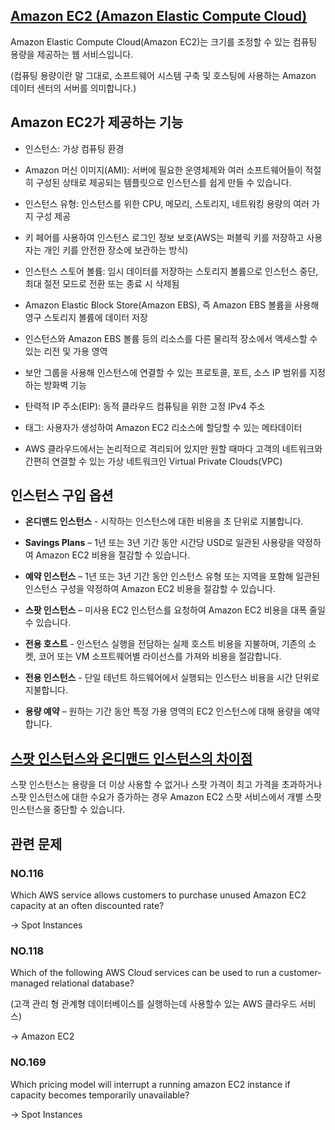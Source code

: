 ## [Amazon EC2 (Amazon Elastic Compute Cloud)](https://docs.aws.amazon.com/ko_kr/AWSEC2/latest/UserGuide/concepts.html)

Amazon Elastic Compute Cloud(Amazon EC2)는 크기를 조정할 수 있는 컴퓨팅 용량을 제공하는 웹 서비스입니다.

(컴퓨팅 용량이란 말 그대로, 소프트웨어 시스템 구축 및 호스팅에 사용하는 Amazon 데이터 센터의 서버를 의미합니다.)

## Amazon EC2가 제공하는 기능

   * 인스턴스: 가상 컴퓨팅 환경

   * Amazon 머신 이미지(AMI): 서버에 필요한 운영체제와 여러 소프트웨어들이 적절히 구성된 상태로 제공되는 템플릿으로 인스턴스를 쉽게 만들 수 있습니다.

   * 인스턴스 유형: 인스턴스를 위한 CPU, 메모리, 스토리지, 네트워킹 용량의 여러 가지 구성 제공

   * 키 페어를 사용하여 인스턴스 로그인 정보 보호(AWS는 퍼블릭 키를 저장하고 사용자는 개인 키를 안전한 장소에 보관하는 방식)

   * 인스턴스 스토어 볼륨: 임시 데이터를 저장하는 스토리지 볼륨으로 인스턴스 중단, 최대 절전 모드로 전환 또는 종료 시 삭제됨

   * Amazon Elastic Block Store(Amazon EBS), 즉 Amazon EBS 볼륨을 사용해 영구 스토리지 볼륨에 데이터 저장

   * 인스턴스와 Amazon EBS 볼륨 등의 리소스를 다른 물리적 장소에서 액세스할 수 있는 리전 및 가용 영역

   * 보안 그룹을 사용해 인스턴스에 연결할 수 있는 프로토콜, 포트, 소스 IP 범위를 지정하는 방화벽 기능

   * 탄력적 IP 주소(EIP): 동적 클라우드 컴퓨팅을 위한 고정 IPv4 주소

   * 태그: 사용자가 생성하여 Amazon EC2 리소스에 할당할 수 있는 메타데이터

   * AWS 클라우드에서는 논리적으로 격리되어 있지만 원할 때마다 고객의 네트워크와 간편히 연결할 수 있는 가상 네트워크인 Virtual Private Clouds(VPC)

## 인스턴스 구입 옵션

   * **온디맨드 인스턴스** - 시작하는 인스턴스에 대한 비용을 초 단위로 지불합니다.

   * **Savings Plans** – 1년 또는 3년 기간 동안 시간당 USD로 일관된 사용량을 약정하여 Amazon EC2 비용을 절감할 수 있습니다.

   * **예약 인스턴스** – 1년 또는 3년 기간 동안 인스턴스 유형 또는 지역을 포함해 일관된 인스턴스 구성을 약정하여 Amazon EC2 비용을 절감할 수 있습니다.

   * **스팟 인스턴스** – 미사용 EC2 인스턴스를 요청하여 Amazon EC2 비용을 대폭 줄일 수 있습니다.

   * **전용 호스트** - 인스턴스 실행을 전담하는 실제 호스트 비용을 지불하며, 기존의 소켓, 코어 또는 VM 소프트웨어별 라이선스를 가져와 비용을 절감합니다.

   * **전용 인스턴스** - 단일 테넌트 하드웨어에서 실행되는 인스턴스 비용을 시간 단위로 지불합니다.

   * **용량 예약** – 원하는 기간 동안 특정 가용 영역의 EC2 인스턴스에 대해 용량을 예약합니다.

## [스팟 인스턴스와 온디맨드 인스턴스의 차이점](https://docs.aws.amazon.com/ko_kr/AWSEC2/latest/UserGuide/using-spot-instances.html)

 스팟 인스턴스는 용량을 더 이상 사용할 수 없거나 스팟 가격이 최고 가격을 초과하거나 스팟 인스턴스에 대한 수요가 증가하는 경우 Amazon EC2 스팟 서비스에서 개별 스팟 인스턴스을 중단할 수 있습니다.

## 관련 문제

### NO.116 

Which AWS service allows customers to purchase unused Amazon EC2 capacity at an often discounted rate?

-> Spot Instances

### NO.118 

Which of the following AWS Cloud services can be used to run a customer-managed relational database?

(고객 관리 형 관계형 데이터베이스를 실행하는데 사용할수 있는 AWS 클라우드 서비스)

-> Amazon EC2

### NO.169 
Which pricing model will interrupt a running amazon EC2 instance if capacity becomes temporarily unavailable?

-> Spot Instances
